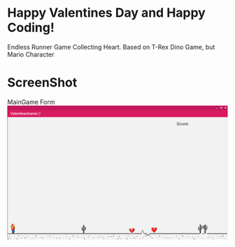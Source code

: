 # Happy Valentines Day and Happy Coding!
Endless Runner Game Collecting Heart. Based on T-Rex Dino Game, but Mario Character

# ScreenShot

MainGame Form
![alt text](https://github.com/iamkramzTech/Valentines-Day-Runner-Game/blob/master/screenshots/game-form-screenshot.png?raw=true)